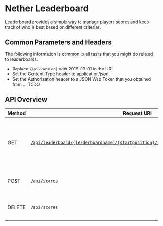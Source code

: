 # Nether Leaderboard

Leaderboard provides a simple way to manage players scores and keep track of who is best based on different criterias.

## Common Parameters and Headers

The following information is common to all tasks that you might do related to leaderboards:

* Replace `{api-version}` with 2016-09-01 in the URI.
* Set the Content-Type header to application/json.
* Set the Authorization header to a JSON Web Token that you obtained from ... TODO

## API Overview

Method  | Request URI                   | Description |
------- | ------------------------------|-------------|
GET|[`/api/leaderboard/{leaderboardname}/{startposition}/{maxresults}/{timeframe}/{location}`](leaderboard-get.md)|Query leaderboard of a specific name, timeframe and location|
POST|[`/api/scores`](updateplayerscore.md)|Post new score for the current user|
DELETE|[`/api/scores`](leaderboard-delete.md)|Delete all scores for the current user|
